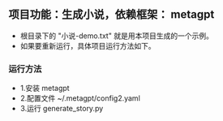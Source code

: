 ## 项目功能：生成小说，依赖框架： metagpt


- 根目录下的 "小说-demo.txt" 就是用本项目生成的一个示例。
- 如果要重新运行，具体项目运行方法如下。


### 运行方法
- 1.安装 metagpt
- 2.配置文件 ~/.metagpt/config2.yaml
- 3.运行 generate_story.py

